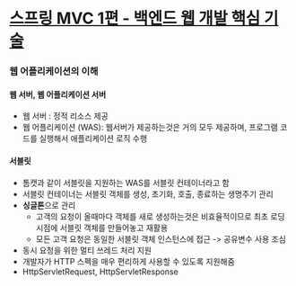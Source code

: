 # [스프링 MVC 1편 - 백엔드 웹 개발 핵심 기술](https://www.inflearn.com/course/%EC%8A%A4%ED%94%84%EB%A7%81-mvc-1/)

### 웹 어플리케이션의 이해
#### 웹 서버, 웹 어플리케이션 서버
- 웹 서버 : 정적 리소스 제공
- 웹 어플리케이션 (WAS): 웹서버가 제공하는것은 거의 모두 제공하며, 프로그램 코드를 실행해서 애플리케이션 로직 수행

#### 서블릿
- 톰캣과 같이 서블릿을 지원하는 WAS를 서블릿 컨테이너라고 함
- 서블릿 컨테이너는 서블릿 객체를 생성, 초기화, 호출, 종료하는 생명주기 관리
- **싱글톤**으로 관리 
  - 고객의 요청이 올때마다 객체를 새로 생성하는것은 비효율적이므로 최초 로딩시점에 서블릿 객체를 만들어놓고 재활용
  - 모든 고객 요청은 동일한 서블릿 객체 인스턴스에 접근 -> 공유변수 사용 조심
- 동시 요청을 위한 멀티 쓰레드 처리 지원
- 개발자가 HTTP 스펙을 매우 편리하게 사용할 수 있도록 지원해줌
- HttpServletRequest, HttpServletResponse

